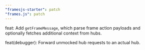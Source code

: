 ```yaml
---
"framesjs-starter": patch
"frames.js": patch
---
```


feat: Add `getFrameMessage`, which parse frame action payloads and optionally fetches additional context from hubs.

feat(debugger): Forward unmocked hub requests to an actual hub.
